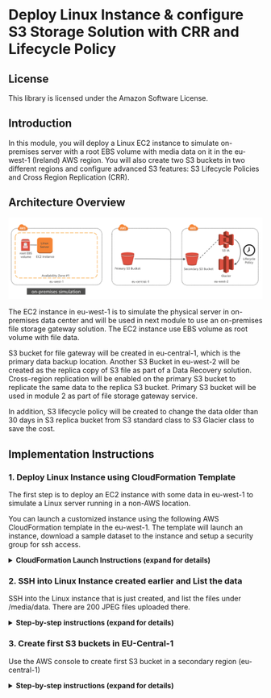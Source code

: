 # Deploy Linux Instance & configure S3 Storage Solution with CRR and Lifecycle Policy

## License

This library is licensed under the Amazon Software License.

## Introduction

In this module, you will deploy a Linux EC2 instance to simulate on-premises server with a root EBS volume with media data on it in the eu-west-1 (Ireland) AWS region. You will also create two S3 buckets in two different regions and configure advanced S3 features: S3 Lifecycle Policies and Cross Region Replication (CRR).

## Architecture Overview

![scenario 2 diagram 2](images/scenario-2-diagram-2.png)

The EC2 instance in eu-west-1 is to simulate the physical server in on-premises data center and will be used in next module to use an on-premises file storage gateway solution.  The EC2 instance use EBS volume as root volume with file data. 

S3 bucket for file gateway will be created in eu-central-1, which is the primary data backup location. Another S3 Bucket in eu-west-2 will be created as the replica copy of S3 file as part of a Data Recovery solution.  Cross-region replication will be enabled on the primary S3 bucket to replicate the same data to the replica S3 bucket.  Primary S3 bucket will be used in module 2 as part of file storage gateway service. 

In addition, S3 lifecycle policy will be created to change the data older than 30 days in S3 replica bucket from S3 standard class to S3 Glacier class to save the cost.   

## Implementation Instructions

### 1.	Deploy Linux Instance using CloudFormation Template

The first step is to deploy an EC2 instance with some data in eu-west-1 to simulate a Linux server running in a non-AWS location.

You can launch a customized instance using the following AWS CloudFormation template in the eu-west-1. The template will launch an instance, download a sample dataset to the instance and setup a security group for ssh access.

<details>
<summary><strong>CloudFormation Launch Instructions (expand for details)</strong></summary><p>

1.	Right click the **Launch Stack** link below and "open in new tab"

Region| Launch
------|-----
EU (Ireland) | [![Launch Module 1 in eu-west-1](http://docs.aws.amazon.com/AWSCloudFormation/latest/UserGuide/images/cloudformation-launch-stack-button.png)](https://console.aws.amazon.com/cloudformation/home?region=eu-west-1#/stacks/new?stackName=storage-workshop-2a&templateURL=https://s3-us-west-2.amazonaws.com/hybrid-storage-workshop/scenario2-step1-deploy-linux1-(eu-west-1).json)

2.	Click **Next** on the Select Template page.
3.	Select your default VPC and any one of the subnets within that vpc.  Note the subnet need to have a IGW attached.
4.	If you already have an Access Key Pair for this region that you have access to, enter that key pair.  Otherwise, you will need to create a new key pair. [creating a key pair using amazon EC2](http://docs.aws.amazon.com/AWSEC2/latest/UserGuide/ec2-key-pairs.html#having-ec2-create-your-key-pair)
5.	Leave the Allow SSH access from as 0.0.0.0/0 or enter the public IP of the computer from which you plan to access the Windows server.  You can find your public IP address at http://www.whatismypublicip.com/
6.	Click **Next**.

![Picture1](images/Picture1.png)

7.	You can leave the IAM role and Advanced section
8.	Click **Next**
9.	On the Review page, check the box to acknowledge that CloudFormation will create IAM resources and click **Create**. 

![Picture2](images/Picture2.png)

Once the Cloudformation Stack shows a status of **CREATE_COMPLETE**, you can continue to the next step

</p></details>

### 2.	SSH into Linux Instance created earlier and List the data

SSH into the Linux instance that is just created, and list the files under /media/data. There are 200 JPEG files uploaded there. 

<details>
<summary><strong>Step-by-step instructions (expand for details)</strong></summary><p>

1.	From the AWS Console, select EC2 in Services Tab, find the instance created by previous CloudFormation Stack.  The instance should have a name start with  “Hybrid Workshop – Deploy – Linux Server 1”. Write down the IPv4 Public IP in Description. 

2.	Connect to the above Linux Instance. For detailed instruction, please refer to Connecting to Your Linux Instance Using SSH
	
3.	In the Linux OS, type `cd /media/data`

4.	Type `ls –l`, you should see 200 image files, which make up our sample data

</p></details>

### 3. Create first S3 buckets in EU-Central-1

Use the AWS console to create first S3 bucket in a secondary region (eu-central-1)

<details>
<summary><strong>Step-by-step instructions (expand for details)</strong></summary><p>

1.	Changed the AWS console region to eu-central-1

2.	In the AWS Management Console select**Services** then select **S3** under Storage.

3.	Select **Create Bucket**

4.	Provide a globally unique name for your bucket such as my-storage-workshop-bucket1.

5.	Select the Region to EU (Frankfurt)

6.	Choose **Create** in the lower left of the dialog without selecting a bucket to copy settings from.

![Picture3](images/Picture3.png)

</p></details>

